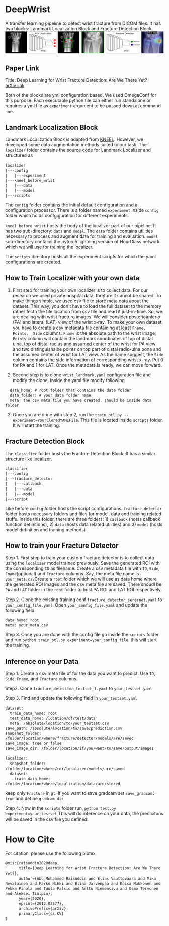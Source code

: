 # DeepWrist

A transfer learning pipeline to detect wrist fracture from DICOM files. It has two blocks: Landmark Localization Block 
and Fracture Detection Block.
![DeepWrist](./figures/DeepWrist_pipeline.png)

## Paper Link 
Title: Deep Learning for Wrist Fracture Detection: Are We There Yet? <br />
[arXiv link](https://arxiv.org/abs/2012.02577)

Both of the blocks are yml configuration based. We used OmegaConf for this purpose. Each executable python file can 
either run standalone or requires a yml file as `experiment` argument to be passed down at command line. 

## Landmark Localization Block 
Landmark Localization Block is adapted from [KNEEL](https://arxiv.org/pdf/1907.12237). However, we developed some data 
augmentation methods suited to our task.  The `localizer` folder contains the source code for Landmark Localizer and 
structured as <br />
```
localizer 
|---config 
|   |---experiment
|---kneel_before_wrist 
|   |---data 
|   |---model 
|---scripts 
```
The `config` folder contains the initial default configuration and a configuration processor. There is a folder named 
`experiment` inside `config` folder which holds confgiguration for different experiments. 

`kneel_before_wrist` hosts the body of the localizer part of our pipeline. It has two sub-directory: `data` and `model`. 
The `data` folder contains utilities necessary to process and augment data for training and evaluation. `model` 
sub-directory contains the pytorch lightning version of HourGlass network which we will use for training the localizer. 

The `scripts` directory hosts all the experiment scripts for which the yaml configurations are created. 


## How to Train Localizer with your own data 
1. First step for training your own localizer is to collect data. For our research we used private hospital data, 
threfore it cannot be shared. To make things simple, we used csv file to store meta data about the dataset. This way, 
you don't have to load the full dataset to the memory rather fecth the file location from csv file and read it just-in-time.
So, we are dealing with wrist fracture images. We will consider posterioanterio (PA) and lateral (LAT) view of the wrist x-ray. To 
make your own dataset, you have to create a csv metadata file containing  at least `Fname, Points,  Side` columns. `Fname` 
is the absolute path to the wrist image, `Points` column will contain the landmark coordinates of top of distal ulna, 
top of distal radius and assumed center of the wrist for PA view and two distinguishalbe points on top part of distal
radio-ulna bone and the assumed center of wrist for LAT view. As the name suggest, the `Side` column contains the side 
information of corresponding wrist x-ray. Put 0 for PA and 1 for LAT. Once the metadata is ready, we can move forward. 

2. Second step is to clone `wrist_landmark.yaml` configuration file and modify the clone. Inside the yaml file modify 
following 
```
  data_home: # root folder that contains the data folder 
  data_folder: # your data folder name
  meta: the csv meta file you have created. should be inside data folder 
```
3. Once you are done with step 2, run the `train_ptl.py --experiment=YourClonedYAMLFile`. This file is located inside 
`scripts` folder. It will start the training. 

## Fracture Detection Block
The `classifier` folder hosts the Fracture Detection Block. It has a similar structure like localizer. 
```
classifier 
|---config 
|---fracture_detector
|   |---callback 
|   |---data 
|   |---model 
|---script 

```

Like before `config` folder hosts the script configurations. `fracture_detector` folder hosts necessary folders and
files for model, data and training related stuffs. Inside this folder, there are three folders: 1) `callback` (hosts 
callback function definitions), 2) `data` (hosts data related utilities) and 3) `model` (hosts model definition and
training methods)


## How to train your Fracture Detector 
Step 1. First step to train your custom fracture detector is to collect data using the `localizer` model trained previously. 
Save the generated ROI with the corresponding `ID` as filename. Create a csv metadata file with `ID`, `Side`, `Fname`(optional) 
and `Fracture` columns. Say, the meta file name is `your_meta.csv`Create a `root` folder which we will use as data home where the generated ROI images and the csv 
meta file are saved. There shoudl be `PA` and `LAT` folder in the `root` folder to host PA ROI and LAT ROI respectively. 

Step 2. Clone the existing training conf `fracture_detector_seresnet.yaml` to `your_config_file.yaml`. 
Open `your_config_file.yaml` and update the following field
``` 
data_home: root
meta: your_meta.csv
``` 
Step 3. Once you are done with the config file go inside the `scripts` folder and run `python train_ptl.py experiment=your_config_file`. 
this will start the training.

## Inference on your Data 
Step 1. Create a csv meta file of for the data you want to predict. Use `ID`, `Side`, `Fname`, and `Fracture` columns. 

Step2. Clone `fracture_deteciton_testset_1.yaml` to `your_testset.yaml`

Step 3. Find and update the following field in `your_testset.yaml`
``` 
dataset:
  train_data_home: root
  test_data_home: /location/of/test/data
  meta: /absolute/location/to/your_testset.csv
save_path: /absolute/location/to/save/prediction.csv
snapshot_folder: /folder/location/where/fracture/detector/models/are/saved
save_image: true or false
save_image_dir: /folder/location/if/you/want/to/save/output/images

localizer:
  snapshot_folder: /folder/location/where/roi/localizer/models/are/saved
  dataset:
    train_data_home: /folder/location/where/localization/data/are/stored
``` 
keep only `Fracture` in `gt`. If you want to save gradcam set `save_gradcam: true` and define `gradcam_dir`

Step 4. Now in the `scripts` folder run, `python test.py experiment=your_testset`
This will do inference on your data, the predicitons will be saved in the csv file you defined. 


## 

# How to Cite
For citation, please use the following bibtex 
``` 
@misc{raisuddin2020deep,
      title={Deep Learning for Wrist Fracture Detection: Are We There Yet?}, 
      author={Abu Mohammed Raisuddin and Elias Vaattovaara and Mika Nevalainen and Marko Nikki and Elina Järvenpää and Kaisa Makkonen and Pekka Pinola and Tuula Palsio and Arttu Niemensivu and Osmo Tervonen and Aleksei Tiulpin},
      year={2020},
      eprint={2012.02577},
      archivePrefix={arXiv},
      primaryClass={cs.CV}
}
```